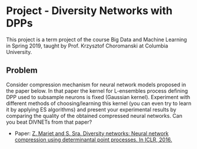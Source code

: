 # Project - Diversity Networks with DPPs
This project is a term project of the course Big Data and Machine Learning in Spring 2019, taught by Prof. Krzysztof Choromanski at Columbia University.

## Problem
Consider compression mechanism for neural network models proposed in the paper below. In that paper the kernel for L-ensembles process defining DPP used to subsample neurons is fixed (Gaussian kernel). Experiment with different methods of choosing/learning this kernel (you can even try to learn it by applying ES algorithms) and present your experimental results by comparing the quality of the obtained compressed neural networks. Can you beat DIVNETs from that paper?

- Paper: [Z. Mariet and S. Sra. Diversity networks: Neural network compression using determinantal point processes. In ICLR, 2016.](https://github.com/qydongemma/PROJECT-NNs_with_DPP/blob/master/Diversity%20networks-%20Neural%20network%20compression%20using%20determinantal%20point%20processes.pdf)
